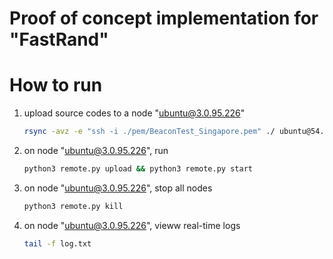 # Proof of concept implementation for "FastRand"

# How to run

1. upload source codes to a node "ubuntu@3.0.95.226"

    ```bash
    rsync -avz -e "ssh -i ./pem/BeaconTest_Singapore.pem" ./ ubuntu@54.151.240.92:~/beacon/
    ```

2. on node "ubuntu@3.0.95.226", run 

    ```bash
    python3 remote.py upload && python3 remote.py start
    ```

3. on node "ubuntu@3.0.95.226", stop all nodes 

    ```bash
    python3 remote.py kill
    ```

4. on node "ubuntu@3.0.95.226", vieww real-time logs

    ```bash
    tail -f log.txt 
    ```
